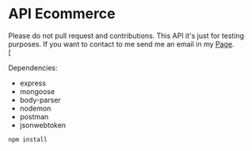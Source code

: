# API Ecommerce

Please do not pull request and contributions. This API it's just for testing
purposes.
If you want to contact to me send me an email in my [Page](http://nardonykolyszyn.com.ve).<br>
[

Dependencies:
* express
* mongoose
* body-parser
* nodemon
* postman
* jsonwebtoken

`npm install`
